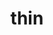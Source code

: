 ---
category: 4-letters
denotation: null
name: thin
reference_link: https://www.etymonline.com/word/thin
root_language: null
root_name: null
title: thin
type: free
word_sums:
- respelling: thin
  sum: 'Thin + '
---
